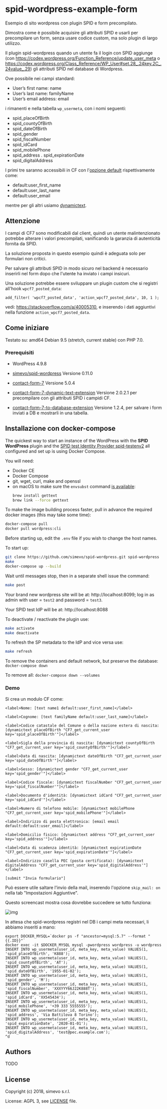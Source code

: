 # spid-wordpress-example-form

Esempio di sito wordpress con plugin SPID e form precompilato.

Dimostra come è possibile acquisire gli attributi SPID e usarli per precompilare un form, senza usare codice custom, ma solo plugin di largo utilizzo.

Il plugin spid-wordpress quando un utente fa il login con SPID aggiunge (con https://codex.wordpress.org/Function_Reference/update_user_meta o https://codex.wordpress.org/Class_Reference/WP_User#set.28_.24key.2C_.24value_.29) gli attributi SPID nel database di Wordpress.

Ove possibile nei campi standard:
- User’s first name: name
- User’s last name: familyName
- User’s email address: email

i rimanenti e nella tabella `wp_usermeta`, con i nomi seguenti:
- spid_placeOfBirth
- spid_countyOfBirth
- spid_dateOfBirth
- spid_gender
- spid_fiscalNumber
- spid_idCard
- spid_mobilePhone
- spid_address
. spid_expirationDate
- spid_digitalAddress

I primi tre saranno accessibili in CF con l'[opzione default](https://contactform7.com/setting-default-values-to-the-logged-in-user/) rispettivamente come:
- default:user_first_name
- default:user_last_name
- default:user_email

mentre per gli altri usiamo [dynamictext](https://wordpress.org/plugins/contact-form-7-dynamic-text-extension/).

## Attenzione

I campi di CF7 sono modificabili dal client, quindi un utente malintenzionato potrebbe alterare i valori precompilati, vanificando la garanzia di autenticità fornita da SPID.

La soluzione proposta in questo esempio quindi è adeguata solo per formulari non critici.

Per salvare gli attributi SPID in modo sicuro nel backend è necessario inserirli nel form dopo che l'utente ha inviato i campi insicuri.

Una soluzione potrebbe essere sviluppare un plugin custom che si registri all'hook `wpcf7_posted_data`:
```
add_filter( 'wpcf7_posted_data', 'action_wpcf7_posted_data', 10, 1 );
```
vedi: https://stackoverflow.com/a/40005310, e inserendo i dati aggiuntivi nella funzione `action_wpcf7_posted_data`.

## Come iniziare

Testato su: amd64 Debian 9.5 (stretch, current stable) con PHP 7.0.

### Prerequisiti

- WordPress 4.9.8

- [simevo/spid-wordpress](https://github.com/simevo/spid-wordpress) Versione 0.11.0

- [contact-form-7](https://wordpress.org/plugins/contact-form-7/) Versione 5.0.4

- [contact-form-7-dynamic-text-extension](https://wordpress.org/plugins/contact-form-7-dynamic-text-extension/) Versione 2.0.2.1 per precompilare con gli attributi SPID i campidi CF.

- [contact-form-7-to-database-extension](https://wordpress.org/plugins/contact-form-7-database-extension/) Versione 1.2.4, per salvare i form inviati a DB e mostrarli in una tabella.

## Installazione con docker-compose

The quickest way to start an instance of the WordPress with the **SPID WordPress** plugin and the [SPID test Identity Provider spid-testenv2](https://github.com/italia/spid-testenv2) all configured and set up is using Docker Compose.

You will need:
- Docker CE
- Docker Compose
- git, wget, curl, make and openssl
- on macOS to make sure the `envsubst` command [is available](https://stackoverflow.com/questions/23620827/envsubst-command-not-found-on-mac-os-x-10-8):
    ```sh
    brew install gettext
    brew link --force gettext
    ```

To make the image building process faster, pull in advance the required docker images (this may take some time):
```sh
docker-compose pull
docker pull wordpress:cli
```

Before starting up, edit the `.env` file if you wish to change the host names.

To start up:
```sh
git clone https://github.com/simevo/spid-wordpress.git spid-wordpress
make
docker-compose up --build
```

Wait until messages stop, then in a separate shell issue the command:
```sh
make post
```

Your brand new wordpress site will be at: http://localhost:8099; log in as admin with user = `test2` and password = `test3`.

Your SPID test IdP will be at: http://localhost:8088

To deactivate / reactivate the plugin use:
```sh
make activate
make deactivate
```

To refresh the SP metadata to the IdP and vice versa use:
```sh
make refresh
```

To remove the containers and default network, but preserve the database: `docker-compose down`

To remove all: `docker-compose down --volumes`

### Demo

Si crea un modulo CF come:
```
<label>Nome: [text name1 default:user_first_name]</label>

<label>Cognome: [text familyName default:user_last_name]</label>

<label>Codice catastale del Comune o della nazione estera di nascita: [dynamictext placeOfBirth "CF7_get_current_user key='spid_placeOfBirth'"]</label>

<label>Sigla della provincia di nascita: [dynamictext countyOfBirth "CF7_get_current_user key='spid_countyOfBirth'"]</label>

<label>Data di nascita: [dynamictext dateOfBirth "CF7_get_current_user key='spid_dateOfBirth'"]</label>

<label>Sesso: [dynamictext gender "CF7_get_current_user key='spid_gender'"]</label>

<label>Codice fiscale: [dynamictext fiscalNumber "CF7_get_current_user key='spid_fiscalNumber'"]</label>

<label>Documento d'identità: [dynamictext idCard "CF7_get_current_user key='spid_idCard'"]</label>

<label>Numero di telefono mobile: [dynamictext mobilePhone "CF7_get_current_user key='spid_mobilePhone'"]</label>

<label>Indirizzo di posta elettronica: [email email default:default:user_email]</label>

<label>Domicilio fisico: [dynamictext address "CF7_get_current_user key='spid_address'"]</label>

<label>Data di scadenza identità: [dynamictext expirationDate "CF7_get_current_user key='spid_expirationDate'"]</label>

<label>Indirizzo casella PEC (posta certificata): [dynamictext digitalAddress "CF7_get_current_user key='spid_digitalAddress'"]
</label>

[submit "Invia formulario"]
```

Può essere utile saltare l'invio della mail, inserendo l'opzione `skip_mail: on` nella tab "Impostazioni Aggiuntive".

Questo screencast mostra cosa dovrebbe succedere se tutto funziona:

![img](images/screencast.gif)

In attesa che spid-wordpress registri nel DB i campi meta necessari, li abbiamo inseriti a mano:
```
export DOCKER_MYSQL=`docker ps -f "ancestor=mysql:5.7" --format "{{.ID}}"`
docker exec -it $DOCKER_MYSQL mysql -pwordpress wordpress -u wordpress
INSERT INTO wp_usermeta(user_id, meta_key, meta_value) VALUES(1, 'spid_placeOfBirth', 'K888');
INSERT INTO wp_usermeta(user_id, meta_key, meta_value) VALUES(1, 'spid_countyOfBirth', 'AT');
INSERT INTO wp_usermeta(user_id, meta_key, meta_value) VALUES(1, 'spid_dateOfBirth', '1955-01-02');
INSERT INTO wp_usermeta(user_id, meta_key, meta_value) VALUES(1, 'spid_gender', 'M');
INSERT INTO wp_usermeta(user_id, meta_key, meta_value) VALUES(1, 'spid_fiscalNumber', 'XXXYYY66J22K888T');
INSERT INTO wp_usermeta(user_id, meta_key, meta_value) VALUES(1, 'spid_idCard', 'XX545434');
INSERT INTO wp_usermeta(user_id, meta_key, meta_value) VALUES(1, 'spid_mobilePhone', '+39 333 5555555');
INSERT INTO wp_usermeta(user_id, meta_key, meta_value) VALUES(1, 'spid_address', 'Via Battilova 8 Torino');
INSERT INTO wp_usermeta(user_id, meta_key, meta_value) VALUES(1, 'spid_expirationDate', '2020-01-01');
INSERT INTO wp_usermeta(user_id, meta_key, meta_value) VALUES(1, 'spid_digitalAddress', 'test@pec.example.com');
^d
```

## Authors

TODO

## License

Copyright (c) 2018, simevo s.r.l.

License: AGPL 3, see [LICENSE](LICENSE) file.
